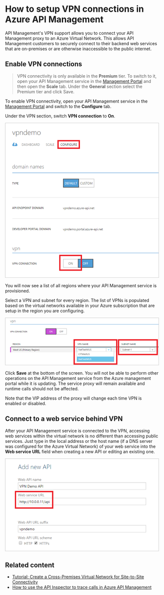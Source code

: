 <properties
	pageTitle="How to setup VPN connections in Azure API Management"
	description="Learn how to setup a VPN connection in Azure API Management and access web services through it."
	services="api-management"
	documentationCenter=""
	authors="antonba"
	manager="dwrede"
	editor=""/>

<tags
	ms.service="api-management"
	ms.workload="mobile"
	ms.tgt_pltfrm="na"
	ms.devlang="na"
	ms.topic="article"
	ms.date="02/24/2015"
	ms.author="antonba"/>

# How to setup VPN connections in Azure API Management

API Management's VPN support allows you to connect your API Management proxy to an Azure Virtual Network. This allows API Management customers to securely connect to their backend web services that are on-premises or are otherwise inaccessible to the public internet.

## <a name="enable-vpn"> </a>Enable VPN connections

>VPN connectivity is only available in the **Premium** tier. To switch to it, open your API Management service in the [Management Portal][] and then open the **Scale** tab. Under the **General** section select the Premium tier and click Save.

To enable VPN connectivity, open your API Management service in the [Management Portal][] and switch to the **Configure** tab. 

Under the VPN section, switch **VPN connection** to **On**.

![Configure tab of API Management instance][api-management-setup-vpn-configure]

You will now see a list of all regions where your API Management service is provisioned.

Select a VPN and subnet for every region. The list of VPNs is populated based on the virtual networks available in your Azure subscription that are setup in the region you are configuring.

![Select VPN][api-management-setup-vpn-select]

Click **Save** at the bottom of the screen. You will not be able to perform other operations on the API Management service from the Azure management portal while it is updating. The service proxy will remain available and runtime calls should not be affected.

Note that the VIP address of the proxy will change each time VPN is enabled or disabled.

## <a name="connect-vpn"> </a>Connect to a web service behind VPN

After your API Management service is connected to the VPN, accessing web services within the virtual network is no different than accessing public services. Just type in the local address or the host name (if a DNS server was configured for the Azure Virtual Network) of your web service into the **Web service URL** field when creating a new API or editing an existing one.

![Add API from VPN][api-management-setup-vpn-add-api]


## <a name="related-content"> </a>Related content


 * [Tutorial: Create a Cross-Premises Virtual Network for Site-to-Site Connectivity][]
 * [How to use the API Inspector to trace calls in Azure API Management][]

[api-management-setup-vpn-configure]: ./media/api-management-howto-setup-vpn/api-management-setup-vpn-configure.png
[api-management-setup-vpn-select]: ./media/api-management-howto-setup-vpn/api-management-setup-vpn-select.png
[api-management-setup-vpn-add-api]: ./media/api-management-howto-setup-vpn/api-management-setup-vpn-add-api.png

[Enable VPN connections]: #enable-vpn
[Connect to a web service behind VPN]: #connect-vpn
[Related content]: #related-content

[Management Portal]: https://manage.windowsazure.com/

[Tutorial: Create a Cross-Premises Virtual Network for Site-to-Site Connectivity]: ../virtual-networks-create-site-to-site-cross-premises-connectivity
[How to use the API Inspector to trace calls in Azure API Management]: api-management-howto-api-inspector.md
